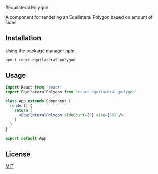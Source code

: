#Equilateral Polygon

A component for rendering an Equilateral Polygon based on amount of sides

## Installation

Using the package manager [npm](http://npmjs.com).

```bash
npm i react-equilateral-polygon
```

## Usage

```jsx
import React from 'react'
import EquilateralPolygon from 'react-equilateral-polygon'

class App extends Component {
  render() {
    return (
      <EquilateralPolygon sideCount={5} size={50} />
    )
  }
}

export default App
```

## License
[MIT](https://choosealicense.com/licenses/mit/)